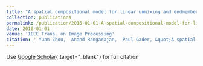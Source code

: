 ```yaml
---
title: "A spatial compositional model for linear unmixing and endmember uncertainty estimation"
collection: publications
permalink: /publication/2016-01-01-A-spatial-compositional-model-for-linear-unmixing-and-endmember-uncertainty-estimation
date: 2016-01-01
venue: 'IEEE Trans. on Image Processing'
citation: ' Yuan Zhou,  Anand Rangarajan,  Paul Gader, &quot;A spatial compositional model for linear unmixing and endmember uncertainty estimation.&quot; IEEE Trans. on Image Processing, 2016.'
---
```

Use [Google Scholar](https://scholar.google.com/scholar?q=A+spatial+compositional+model+for+linear+unmixing+and+endmember+uncertainty+estimation){:target="_blank"} for full citation